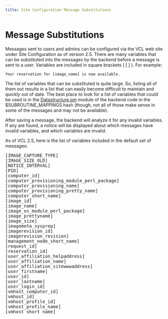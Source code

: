 ```yaml
---
title: Site Configuration Message Substitutions
---
```


# Message Substitutions

Messages sent to users and admins can be configured via the VCL web 
site under Site Configuration as of version 2.5. There are many 
variables that can be substituted into the messages by the backend 
before a message is sent to a user. Variables are included in 
square brackets ( [ ] ). For example:

    Your reservation for [image_name] is now available.

The list of variables that can be substituted is quite large. So, 
listing all of them out results in a list that can easily become 
difficult to maintain and quickly out of date. The best place to 
look for a list of variables that could be used is in the 
[Datastructure.pm][1] module of the backend code in the 
$SUBROUTINE_MAPPINGS hash (though, not all of those make sense in 
some of the messages and may not be available).

After saving a message, the backend will analyze it for any invalid
variables. If any are found, a notice will be displayed about which
messages have invalid variables, and which variables are invalid.

As of VCL 2.5, here is the list of variables included in the default
set of messages:

<pre>
[IMAGE_CAPTURE_TYPE]
[IMAGE_SIZE_OLD]
[NOTICE_INTERVAL]
[PID]
[computer_id]
[computer_provisioning_module_perl_package]
[computer_provisioning_name]
[computer_provisioning_pretty_name]
[computer_short_name]
[image_id]
[image_name]
[image_os_module_perl_package]
[image_prettyname]
[image_size]
[imagemeta_sysprep]
[imagerevision_id]
[imagerevision_revision]
[management_node_short_name]
[request_id]
[reservation_id]
[user_affiliation_helpaddress]
[user_affiliation_name]
[user_affiliation_sitewwwaddress]
[user_firstname]
[user_id]
[user_lastname]
[user_login_id]
[vmhost_computer_id]
[vmhost_id]
[vmhost_profile_id]
[vmhost_profile_name]
[vmhost_short_name]
</pre>

  [1]: http://svn.apache.org/viewvc/vcl/trunk/managementnode/lib/VCL/DataStructure.pm?view=markup